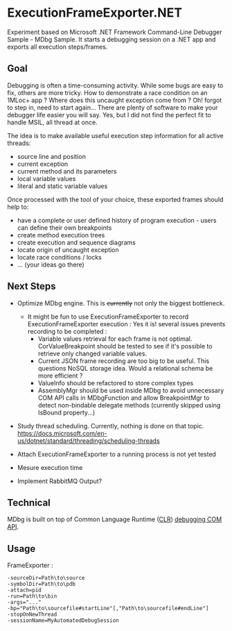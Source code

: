 # ExecutionFrameExporter.NET

Experiment based on Microsoft .NET Framework Command-Line Debugger Sample - MDbg Sample. It starts a debugging session on a .NET app and exports all execution steps/frames.

## Goal

Debugging is often a time-consuming activity. While some bugs are easy to fix, others are more tricky. How to demonstrate a race condition on an 1MLoc+ app ? Where does this uncaught exception come from ? Oh! forgot to step in, need to start again...
There are plenty of software to make your debugger life easier you will say. Yes, but I did not find the perfect fit to handle MSIL, all thread at once.  

The idea is to make available useful execution step information for all active threads:
* source line and position
* current exception
* current method and its parameters
* local variable values
* literal and static variable values

Once processed with the tool of your choice, these exported frames should help to:
* have a complete or user defined history of program execution - users can define their own breakpoints
* create method execution trees
* create execution and sequence diagrams
* locate origin of uncaught exception
* locate race conditions / locks
* ... (your ideas go there)

## Next Steps

* Optimize MDbg engine. This is ~~currently~~ not only the biggest bottleneck. 
    - It might be fun to use ExecutionFrameExporter to record ExecutionFrameExporter execution : Yes it is! several issues prevents recording to be completed :
        + Variable values retrieval for each frame is not optimal. CorValueBreakpoint should be tested to see if it's possible to retrieve only changed variable values.
        + Current JSON frame recording are too big to be useful. This questions NoSQL storage idea. Would a relational schema be more efficient ?
        + ValueInfo should be refactored to store complex types
        + AssemblyMgr should be used inside MDbg to avoid unnecessary COM API calls in MDbgFunction and allow BreakpointMgr to detect non-bindable delegate methods (currently skipped using IsBound property...)

* Study thread scheduling. Currently, nothing is done on that topic. https://docs.microsoft.com/en-us/dotnet/standard/threading/scheduling-threads 
* Attach ExecutionFrameExporter to a running process is not yet tested
* Mesure execution time
* Implement RabbitMQ Output?

## Technical

MDbg is built on top of Common Language Runtime ([CLR](https://docs.microsoft.com/en-us/dotnet/standard/clr)) [debugging COM API](https://www.microsoftpressstore.com/articles/article.aspx?p=2201303&seqNum=3).

## Usage

FrameExporter :

    -sourceDir=Path\to\source
    -symbolDir=Path\to\pdb
    -attach=pid
    -run=Path\to\bin
    -args="..."
    -bp="Path\to\sourcefile#startLine"[,"Path\to\sourcefile#endLine"]
    -stopOnNewThread
    -sessionName=MyAutomatedDebugSession
